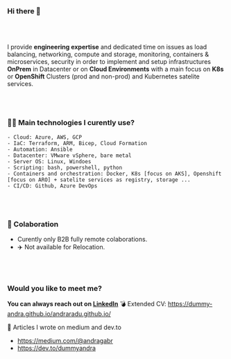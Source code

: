 ### Hi there 👋


<br />
<br />

I provide **engineering expertise** and dedicated time on issues as load balancing, networking, compute and storage, monitoring, containers & microservices, security in order to implement and setup infrastructures **OnPrem** in Datacenter or on **Cloud Environments** with a main focus on **K8s** or **OpenShift** Clusters (prod and non-prod) and Kubernetes satelite services.

<br />
<br />


### 👨‍💻 **Main technologies I curently use?**
 
    - Cloud: Azure, AWS, GCP
    - IaC: Terraform, ARM, Bicep, Cloud Formation
    - Automation: Ansible
    - Datacenter: VMware vSphere, bare metal
    - Server OS: Linux, Windoes
    - Scripting: bash, powershell, python
    - Containers and orchestration: Docker, K8s [focus on AKS], Openshift [focus on ARO] + satelite services as registry, storage ...
    - CI/CD: Github, Azure DevOps
  
<br />
<br />


### 🏢 Colaboration

- Curently only B2B fully remote colaborations.
- ✈️ Not available for Relocation.


<br />
<br />

### Would you like to **meet me**? 

**You can always reach out on [LinkedIn](https://www.linkedin.com/in/raduandra/)**
💣 Extended CV: https://dummy-andra.github.io/andraradu.github.io/

📝 Articles I wrote on medium and dev.to
- https://medium.com/@andragabr
- https://dev.to/dummyandra
